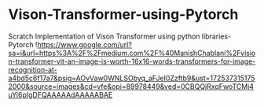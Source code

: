 # Vison-Transformer-using-Pytorch
Scratch Implementation of Vison Transformer using python libraries-Pytorch
!https://www.google.com/url?sa=i&url=https%3A%2F%2Fmedium.com%2F%40ManishChablani%2Fvision-transformer-vit-an-image-is-worth-16x16-words-transformers-for-image-recognition-at-a4bd5c6f17a7&psig=AOvVaw0WNLSObyq_aFJeI0Zzftb9&ust=1725373151752000&source=images&cd=vfe&opi=89978449&ved=0CBQQjRxqFwoTCMj4uYi6pIgDFQAAAAAdAAAAABAE
